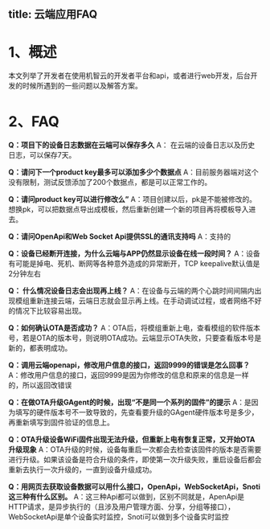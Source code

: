 title:  云端应用FAQ
---


# 1、概述
本文列举了开发者在使用机智云的开发者平台和api，或者进行web开发，后台开发的时候所遇到的一些问题以及解答方案。

# 2、FAQ

**Q：项目下的设备日志数据在云端可以保存多久**
A：  在云端的设备日志以及历史日志，可以保存7天。

**Q：请问下一个product key最多可以添加多少个数据点**
A：目前服务器端对这个没有限制，测试反馈添加了200个数据点，都是可以正常工作的。

**Q：请问product key可以进行修改么”**
A：项目创建以后，pk是不能被修改的。想换pk，可以把数据点导出成模板，然后重新创建一个新的项目再将模板导入进去。

**Q：请问OpenApi和Web Socket Api提供SSL的通讯支持吗**
A：支持的

**Q：设备已经断开连接，为什么云端与APP仍然显示设备在线一段时间？**
A：设备有可能是掉电、死机、断网等各种意外造成的异常断开，TCP keepalive默认值是2分钟左右

**Q： 什么情况设备日志会出现再上线？**
A：在设备与云端的两个心跳时间间隔内出现模组重新连接云端，云端日志就会显示再上线。在手动调试过程，或者网络不好的情况下比较容易出现。

**Q：如何确认OTA是否成功？**
A：OTA后，将模组重新上电，查看模组的软件版本号，若是OTA的版本号，则说明OTA成功。云端显示OTA失败，只要查看版本号是新的，都表明成功。

**Q：调用云端openapi，修改用户信息的接口，返回9999的错误是怎么回事？** 
A：修改用户信息的接口，返回9999是因为你修改的信息和原来的信息是一样的，所以返回改错误

**Q：在做OTA升级GAgent的时候，出现“不是同一个系列的固件”的提示**
A：是因为填写的硬件版本号不一致导致的，先查看要升级的GAgent硬件版本号是多少，再重新填写到固件验证的信息上。

**Q：OTA升级设备WiFi固件出现无法升级，但重新上电有恢复正常，又开始OTA升级现象**
A：OTA升级的时候，设备每重启一次都会去检查该固件的版本是否需要进行升级。如果该设备是符合升级的条件，即使第一次升级失败，重启设备后都会重新去执行一次升级的，一直到设备升级成功。

**Q：用网页去获取设备数据可以用什么接口，OpenApi，WebSocketApi，Snoti这三种有什么区别。**
A：这三种Api都可以做到，区别不同就是，ApenApi是HTTP请求，是异步执行的（且涉及用户管理方面、分享，分组等接口），WebSocketApi是单个设备实时监控，Snoti可以做到多个设备实时监控
